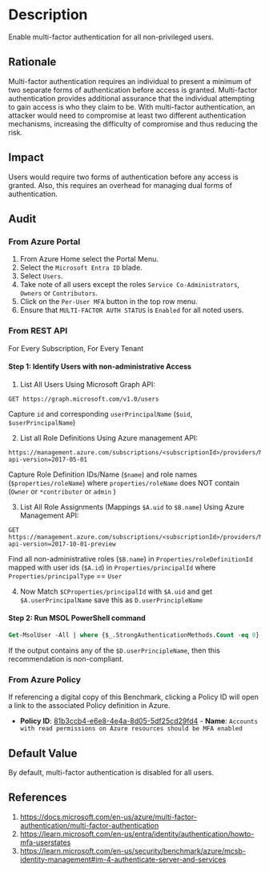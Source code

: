 # Description

Enable multi-factor authentication for all non-privileged users.

## Rationale

Multi-factor authentication requires an individual to present a minimum of two separate forms of authentication before access is granted. Multi-factor authentication provides additional assurance that the individual attempting to gain access is who they claim to be. With multi-factor authentication, an attacker would need to compromise at least two different authentication mechanisms, increasing the difficulty of compromise and thus reducing the risk.

## Impact

Users would require two forms of authentication before any access is granted. Also, this requires an overhead for managing dual forms of authentication.

## Audit

### From Azure Portal

1. From Azure Home select the Portal Menu.
2. Select the `Microsoft Entra ID` blade.
3. Select `Users`.
4. Take note of all users except the roles `Service Co-Administrators`, `Owners` or `Contributors`.
5. Click on the `Per-User MFA` button in the top row menu.
6. Ensure that `MULTI-FACTOR AUTH STATUS` is `Enabled` for all noted users.

### From REST API

For Every Subscription, For Every Tenant

#### Step 1: Identify Users with non-administrative Access

1. List All Users Using Microsoft Graph API:

```
GET https://graph.microsoft.com/v1.0/users
```

Capture `id` and corresponding `userPrincipalName` (`$uid`, `$userPrincipalName`)

2. List all Role Definitions Using Azure management API:

```
https://management.azure.com/subscriptions/<subscriptionId>/providers/Microsoft.Authorization/roleDefinitions?api-version=2017-05-01
```

Capture Role Definition IDs/Name (`$name`) and role names (`$properties/roleName`) where `properties/roleName` does NOT contain (`Owner` or `*contributor` or `admin` )

3. List All Role Assignments (Mappings `$A.uid` to `$B.name`) Using Azure Management API:

```
GET https://management.azure.com/subscriptions/<subscriptionId>/providers/Microsoft.Authorization/roleassignments?api-version=2017-10-01-preview
```

Find all non-administrative roles (`$B.name`) in `Properties/roleDefinitionId` mapped with user ids (`$A.id`) in `Properties/principalId` where `Properties/principalType` == `User`

4. Now Match `$CProperties/principalId` with `$A.uid` and get `$A.userPrincipalName` save this as `D.userPrincipleName`

#### Step 2: Run MSOL PowerShell command

```ps
Get-MsolUser -All | where {$_.StrongAuthenticationMethods.Count -eq 0} | Select-Object -Property UserPrincipalName
```

If the output contains any of the `$D.userPrincipleName`, then this recommendation is non-compliant.

### From Azure Policy

If referencing a digital copy of this Benchmark, clicking a Policy ID will open a link to the associated Policy definition in Azure.

- **Policy ID**: [81b3ccb4-e6e8-4e4a-8d05-5df25cd29fd4](https://portal.azure.com/#view/Microsoft_Azure_Policy/PolicyDetailBlade/definitionId/%2Fproviders%2FMicrosoft.Authorization%2FpolicyDefinitions%2F81b3ccb4-e6e8-4e4a-8d05-5df25cd29fd4) - **Name**: `Accounts with read permissions on Azure resources should be MFA enabled`

## Default Value

By default, multi-factor authentication is disabled for all users.

## References

1. <https://docs.microsoft.com/en-us/azure/multi-factor-authentication/multi-factor-authentication>
2. <https://learn.microsoft.com/en-us/entra/identity/authentication/howto-mfa-userstates>
3. <https://learn.microsoft.com/en-us/security/benchmark/azure/mcsb-identity-management#im-4-authenticate-server-and-services>
